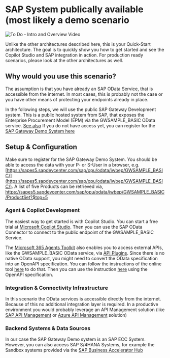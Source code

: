 # SAP System publically available (most likely a demo scenario
![To Do - Intro and Overview Video]()

Unlike the other architectures described here, this is your Quick-Start architecture. The goal is to quickly show you how to get started and see the Copilot Studio and SAP integration in action. For production ready scenarios, please look at the other architectures as well.  

## Why would you use this scenario?
The assumption is that you have already an SAP OData Service, that is accessible from the internet. In most cases, this is probably not the case or you have other means of protecting your endpoints already in place. 

In the following steps, we will use the public SAP Gateway Development system. This is a public hosted system from SAP, that exposes the Enterprise Procurement Model (EPM) via the GWSAMPLE_BASIC OData service. [See also](https://developers.sap.com/tutorials/odata-02-exploration-epm..html) If you do not have access yet, you can register for the [SAP Gateway Demo System here](https://developers.sap.com/tutorials/gateway-demo-signup.html)

## Setup & Configuration
Make sure to register for the SAP Gateway Demo System. You should be able to access the data with your P- or S-User in a browser, e.g. [https://sapes5.sapdevcenter.com/sap/opu/odata/iwbep/GWSAMPLE_BASIC/](https://sapes5.sapdevcenter.com/sap/opu/odata/iwbep/GWSAMPLE_BASIC/). A list of five Products can be retrieved via, https://sapes5.sapdevcenter.com/sap/opu/odata/iwbep/GWSAMPLE_BASIC/ProductSet?$top=5

### Agent & Copilot Development 
The easiest way to get started is with Copilot Studio. You can start a free trial at [Microsoft Copilot Studio](https://www.microsoft.com/en-us/microsoft-365-copilot/microsoft-copilot-studio). Then you can use the SAP OData Connector to connect to the public endpoint of the GWSAMPLE_BASIC Service. 

The [Microsoft 365 Agents Toolkit](https://learn.microsoft.com/en-us/microsoft-365/developer/overview-m365-agents-toolkit) also enables you to access external APIs, like the GWSAMPLE_BASIC OData service, via [API Plugins](https://learn.microsoft.com/en-us/microsoft-365-copilot/extensibility/overview-api-plugins). Since there is no native OData support, you might need to convert the OData specification into an OpenAPI specification. You can follow the instructions of the online tool [here](https://convert.odata-openapi.net/) to do that. Then you can use the instruction [here](https://learn.microsoft.com/en-us/microsoft-365-copilot/extensibility/build-api-plugins-existing-api) using the OpenAPI specification. 

### Integration & Connectivity Infrastructure
In this scenario the OData services is accessible directly from the internet. Because of this no additional integration layer is required. In a productive environment you would probably leverage an API Management solution (like [SAP API Management](./Architecture-BTP+APIM.md) or [Azure API Management](./Architecture-APIM+vnet.md) solution)

### Backend Systems & Data Sources
In our case the SAP Gateway Demo system is an SAP ECC System. However, you can also access SAP S/4HANA Systems, for example the Sandbox systems provided via the [SAP Business Accelerator Hub](https://hub.sap.com/) 
